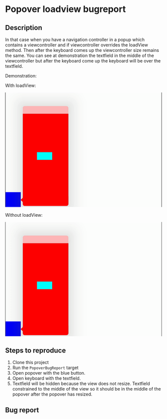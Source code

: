 # Popover loadview bugreport

## Description

In that case when you have a navigation controller in a popup which contains a viewcontroller and if viewcontroller overrides the loadView method. Then after the keyboard comes up the viewcontroller size remains the same. You can see at demonstration the textfield in the middle of the viewcontroller but after the keyboard come up the keyboard will be over the textfield.

Demonstration:

With loadView:

![demo with loadView](PopoverBug1.gif)

Without loadView:

![demo without loadView](PopoverBug2.gif)

## Steps to reproduce

1. Clone this project
1. Run the `PopoverBugReport` target
1. Open popover with the blue button.
1. Open keyboard with the textfield.
1. Textfield will be hidden because the view does not resize. Textfield constrained to the middle of the view so it should be in the middle of the popover after the popover has resized.

## Bug report
